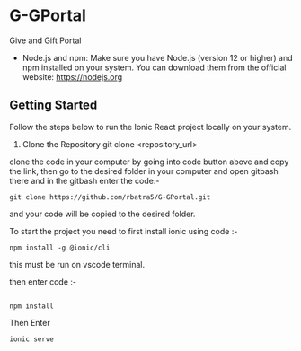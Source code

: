 # G-GPortal
Give and Gift Portal
- Node.js and npm: Make sure you have Node.js (version 12 or higher) and npm installed on your system. You can download them from the official website: https://nodejs.org

## Getting Started

Follow the steps below to run the Ionic React project locally on your system.

1. Clone the Repository
git clone <repository_url>

clone the code in your computer by going into code button above and copy the link, then go to the desired folder in your computer and open gitbash there and in the gitbash enter the code:-
```
git clone https://github.com/rbatra5/G-GPortal.git
```
and your code will be copied to the desired folder.


To start the project you need to first install ionic using code :-
```
npm install -g @ionic/cli
```
this must be run on vscode terminal.

then enter code :-
```

npm install 
```

Then Enter 
```
ionic serve
```
